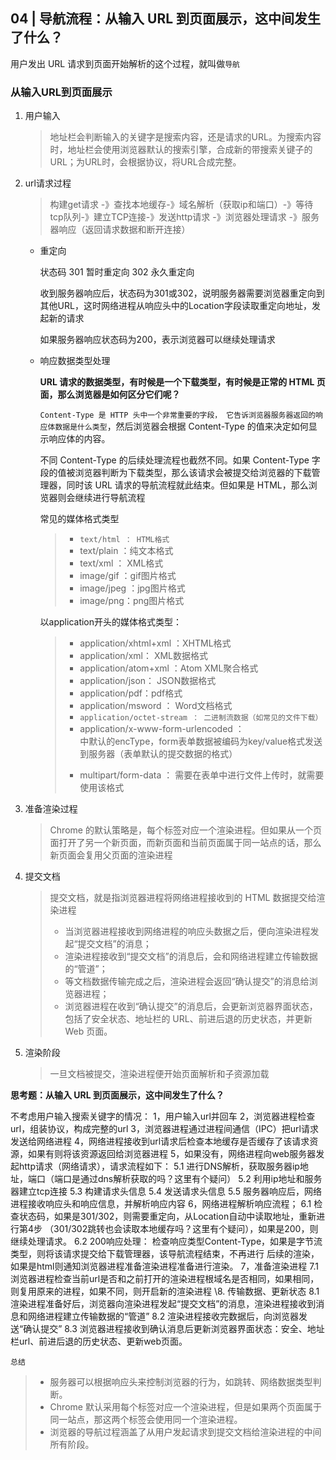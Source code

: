 ## 04 | 导航流程：从输入 URL 到页面展示，这中间发生了什么？

用户发出 URL 请求到页面开始解析的这个过程，就叫做`导航`

### 从输入URL到页面展示

1. 用户输入

   > 地址栏会判断输入的关键字是搜索内容，还是请求的URL。为搜索内容时，地址栏会使用浏览器默认的搜索引擎，合成新的带搜索关键子的URL；为URL时，会根据协议，将URL合成完整。

2. url请求过程

   > 构建get请求 -》查找本地缓存-》域名解析（获取ip和端口）-》等待tcp队列-》建立TCP连接-》发送http请求 -》浏览器处理请求 -》服务器响应（返回请求数据和断开连接）

   - 重定向

     状态码 301 暂时重定向  302 永久重定向

     收到服务器响应后，状态码为301或302，说明服务器需要浏览器重定向到其他URL，这时网络进程从响应头中的Location字段读取重定向地址，发起新的请求

     如果服务器响应状态码为200，表示浏览器可以继续处理请求

   - 响应数据类型处理

     **URL 请求的数据类型，有时候是一个下载类型，有时候是正常的 HTML 页面，那么浏览器是如何区分它们呢？**

     `Content-Type 是 HTTP 头中一个非常重要的字段， 它告诉浏览器服务器返回的响应体数据是什么类型`，然后浏览器会根据 Content-Type 的值来决定如何显示响应体的内容。

     不同 Content-Type 的后续处理流程也截然不同。如果 Content-Type 字段的值被浏览器判断为下载类型，那么该请求会被提交给浏览器的下载管理器，同时该 URL 请求的导航流程就此结束。但如果是 HTML，那么浏览器则会继续进行导航流程

     常见的媒体格式类型

     > - `text/html ： HTML格式`
     > - text/plain ：纯文本格式
     > - text/xml ： XML格式
     > - image/gif ：gif图片格式
     > - image/jpeg ：jpg图片格式
     > - image/png：png图片格式

     以application开头的媒体格式类型：

     > - application/xhtml+xml ：XHTML格式
     > - application/xml： XML数据格式
     > - application/atom+xml ：Atom XML聚合格式
     > - application/json： JSON数据格式
     > - application/pdf：pdf格式
     > - application/msword ： Word文档格式
     > - `application/octet-stream ： 二进制流数据（如常见的文件下载）`
     > - application/x-www-form-urlencoded ： <form encType="">中默认的encType，form表单数据被编码为key/value格式发送到服务器（表单默认的提交数据的格式）
     > - multipart/form-data ： 需要在表单中进行文件上传时，就需要使用该格式

3. 准备渲染过程

   > Chrome 的默认策略是，每个标签对应一个渲染进程。但如果从一个页面打开了另一个新页面，而新页面和当前页面属于同一站点的话，那么新页面会复用父页面的渲染进程

4. 提交文档

   > 提交文档，就是指浏览器进程将网络进程接收到的 HTML 数据提交给渲染进程
   >
   > - 当浏览器进程接收到网络进程的响应头数据之后，便向渲染进程发起“提交文档”的消息；
   > - 渲染进程接收到“提交文档”的消息后，会和网络进程建立传输数据的“管道”；
   > - 等文档数据传输完成之后，渲染进程会返回“确认提交”的消息给浏览器进程；
   > - 浏览器进程在收到“确认提交”的消息后，会更新浏览器界面状态，包括了安全状态、地址栏的 URL、前进后退的历史状态，并更新 Web 页面。

5. 渲染阶段

   > 一旦文档被提交，渲染进程便开始页面解析和子资源加载

**思考题：从输入 URL 到页面展示，这中间发生了什么？**

不考虑用户输入搜索关键字的情况：
  1，用户输入url并回车
  2，浏览器进程检查url，组装协议，构成完整的url
  3，浏览器进程通过进程间通信（IPC）把url请求发送给网络进程
  4，网络进程接收到url请求后检查本地缓存是否缓存了该请求资源，如果有则将该资源返回给浏览器进程
  5，如果没有，网络进程向web服务器发起http请求（网络请求），请求流程如下：
    5.1 进行DNS解析，获取服务器ip地址，端口（端口是通过dns解析获取的吗？这里有个疑问）
    5.2 利用ip地址和服务器建立tcp连接
    5.3 构建请求头信息
    5.4 发送请求头信息
    5.5 服务器响应后，网络进程接收响应头和响应信息，并解析响应内容
  6，网络进程解析响应流程；
    6.1 检查状态码，如果是301/302，则需要重定向，从Location自动中读取地址，重新进行第4步
      （301/302跳转也会读取本地缓存吗？这里有个疑问），如果是200，则继续处理请求。
    6.2 200响应处理：
      检查响应类型Content-Type，如果是字节流类型，则将该请求提交给下载管理器，该导航流程结束，不再进行
      后续的渲染，如果是html则通知浏览器进程准备渲染进程准备进行渲染。
  7，准备渲染进程
    7.1 浏览器进程检查当前url是否和之前打开的渲染进程根域名是否相同，如果相同，则复用原来的进程，如果不同，则开启新的渲染进程
  \8. 传输数据、更新状态
    8.1 渲染进程准备好后，浏览器向渲染进程发起“提交文档”的消息，渲染进程接收到消息和网络进程建立传输数据的“管道”
    8.2 渲染进程接收完数据后，向浏览器发送“确认提交”
    8.3 浏览器进程接收到确认消息后更新浏览器界面状态：安全、地址栏url、前进后退的历史状态、更新web页面。

`总结`

>- 服务器可以根据响应头来控制浏览器的行为，如跳转、网络数据类型判断。
>- Chrome 默认采用每个标签对应一个渲染进程，但是如果两个页面属于同一站点，那这两个标签会使用同一个渲染进程。
>- 浏览器的导航过程涵盖了从用户发起请求到提交文档给渲染进程的中间所有阶段。

